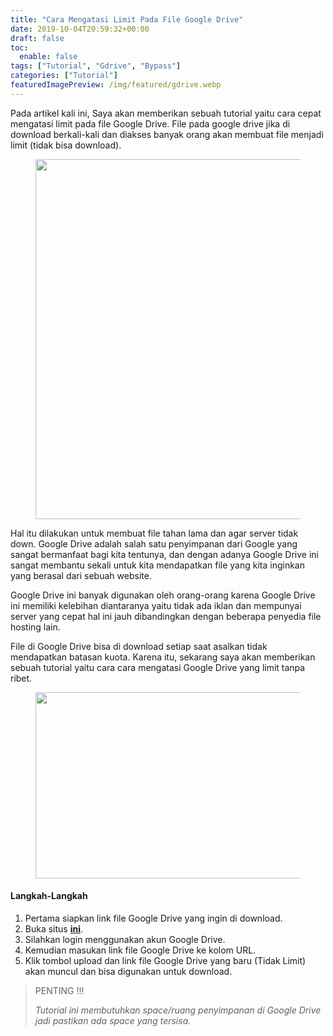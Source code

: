 ```yaml
---
title: "Cara Mengatasi Limit Pada File Google Drive"
date: 2019-10-04T20:59:32+00:00
draft: false
toc:
  enable: false
tags: ["Tutorial", "Gdrive", "Bypass"]
categories: ["Tutorial"]
featuredImagePreview: /img/featured/gdrive.webp
---
```


<p class="has-medium-font-size">
  Pada artikel kali ini, Saya akan memberikan sebuah tutorial yaitu cara cepat mengatasi limit pada file Google Drive. File pada google drive jika di download berkali-kali dan diakses banyak orang akan membuat file menjadi limit (tidak bisa download).
</p><figure class="wp-block-image">

<img loading="lazy" width="1024" height="576" src="/img/content/2019/Screenshot-201.webp" alt="" class="wp-image-4422"></figure> 

<p style="text-align:left" class="has-medium-font-size">
  Hal itu dilakukan untuk membuat file tahan lama dan agar server tidak down. Google Drive adalah salah satu penyimpanan dari Google yang sangat bermanfaat bagi kita tentunya, dan dengan adanya Google Drive ini sangat membantu sekali untuk kita mendapatkan file yang kita inginkan yang berasal dari sebuah website.
</p>

<p class="has-medium-font-size">
  Google Drive ini banyak digunakan oleh orang-orang karena Google Drive ini memiliki kelebihan diantaranya yaitu tidak ada iklan dan mempunyai server yang cepat hal ini jauh dibandingkan dengan beberapa penyedia file hosting lain.
</p>

<p class="has-medium-font-size">
  File di Google Drive bisa di download setiap saat asalkan tidak mendapatkan batasan kuota. Karena itu, sekarang saya akan memberikan sebuah tutorial yaitu cara cara mengatasi Google Drive yang limit tanpa ribet.
</p><figure class="wp-block-image">

<img loading="lazy" width="1024" height="298" src="/img/content/2019/Screenshot-200.webp" alt="" class="wp-image-4416"></figure> 

#### Langkah-Langkah

  1. Pertama siapkan link file Google Drive yang ingin di download.
  2. Buka situs **<a href="https://files.cx" target="_blank" rel="noreferrer noopener" aria-label=" (opens in a new tab)">ini</a>**.
  3. Silahkan login menggunakan akun Google Drive.
  4. Kemudian masukan link file Google Drive ke kolom URL.
  5. Klik tombol upload dan link file Google Drive yang baru (Tidak Limit) akan muncul dan bisa digunakan untuk download.

<blockquote class="wp-block-quote">
  <p>
    PENTING !!!
  </p>
  
  <cite>Tutorial ini membutuhkan space/ruang penyimpanan di Google Drive jadi pastikan ada space yang tersisa.</cite>
</blockquote>